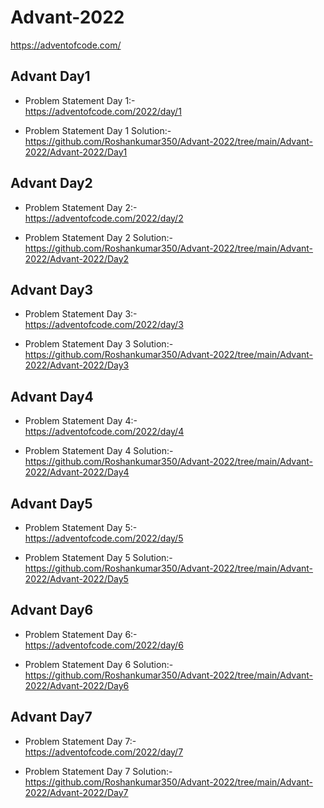 # Advant-2022
https://adventofcode.com/


## Advant Day1

- Problem Statement Day 1:- <br />
https://adventofcode.com/2022/day/1

- Problem Statement Day 1 Solution:- <br />
https://github.com/Roshankumar350/Advant-2022/tree/main/Advant-2022/Advant-2022/Day1

## Advant Day2

- Problem Statement Day 2:- <br />
https://adventofcode.com/2022/day/2

- Problem Statement Day 2 Solution:- <br />
https://github.com/Roshankumar350/Advant-2022/tree/main/Advant-2022/Advant-2022/Day2

## Advant Day3

- Problem Statement Day 3:- <br />
https://adventofcode.com/2022/day/3

- Problem Statement Day 3 Solution:- <br />
https://github.com/Roshankumar350/Advant-2022/tree/main/Advant-2022/Advant-2022/Day3


## Advant Day4

- Problem Statement Day 4:- <br />
https://adventofcode.com/2022/day/4

- Problem Statement Day 4 Solution:- <br />
https://github.com/Roshankumar350/Advant-2022/tree/main/Advant-2022/Advant-2022/Day4


## Advant Day5

- Problem Statement Day 5:- <br />
https://adventofcode.com/2022/day/5

- Problem Statement Day 5 Solution:- <br />
https://github.com/Roshankumar350/Advant-2022/tree/main/Advant-2022/Advant-2022/Day5


## Advant Day6

- Problem Statement Day 6:- <br />
https://adventofcode.com/2022/day/6

- Problem Statement Day 6 Solution:- <br />
https://github.com/Roshankumar350/Advant-2022/tree/main/Advant-2022/Advant-2022/Day6


## Advant Day7

- Problem Statement Day 7:- <br />
https://adventofcode.com/2022/day/7

- Problem Statement Day 7 Solution:- <br />
https://github.com/Roshankumar350/Advant-2022/tree/main/Advant-2022/Advant-2022/Day7
